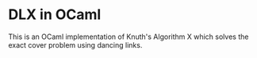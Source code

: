 # DLX in OCaml

This is an OCaml implementation of Knuth's Algorithm X which solves the exact cover problem using dancing links. 
